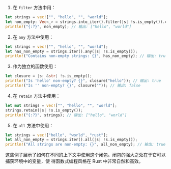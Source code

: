 1. 在 `filter` 方法中用：

```rust
let strings = vec!["", "hello", "", "world"];
let non_empty: Vec<_> = strings.into_iter().filter(|s| !s.is_empty()).collect();
println!("{:?}", non_empty); // 输出: ["hello", "world"]
```

2. 在 `any` 方法中使用：

```rust
let strings = vec!["", "hello", "", "world"];
let has_non_empty = strings.iter().any(|s| !s.is_empty());
println!("Contains non-empty strings: {}", has_non_empty); // 输出: true
```

3. 作为独立的函数使用：

```rust
let closure = |s: &str| !s.is_empty();
println!("Is 'hello' non-empty? {}", closure("hello")); // 输出: true
println!("Is '' non-empty? {}", closure("")); // 输出: false
```

4. 在 `retain` 方法中使用：

```rust
let mut strings = vec!["", "hello", "", "world"];
strings.retain(|s| !s.is_empty());
println!("{:?}", strings); // 输出: ["hello", "world"]
```

5. 在 `all` 方法中使用：

```rust
let strings = vec!["hello", "world", "rust"];
let all_non_empty = strings.iter().all(|s| !s.is_empty());
println!("All strings are non-empty: {}", all_non_empty); // 输出: true
```

这些例子展示了如何在不同的上下文中使用这个闭包。闭包的强大之处在于它可以捕获环境中的变量，使 得函数式编程风格在 Rust 中非常自然和高效。
